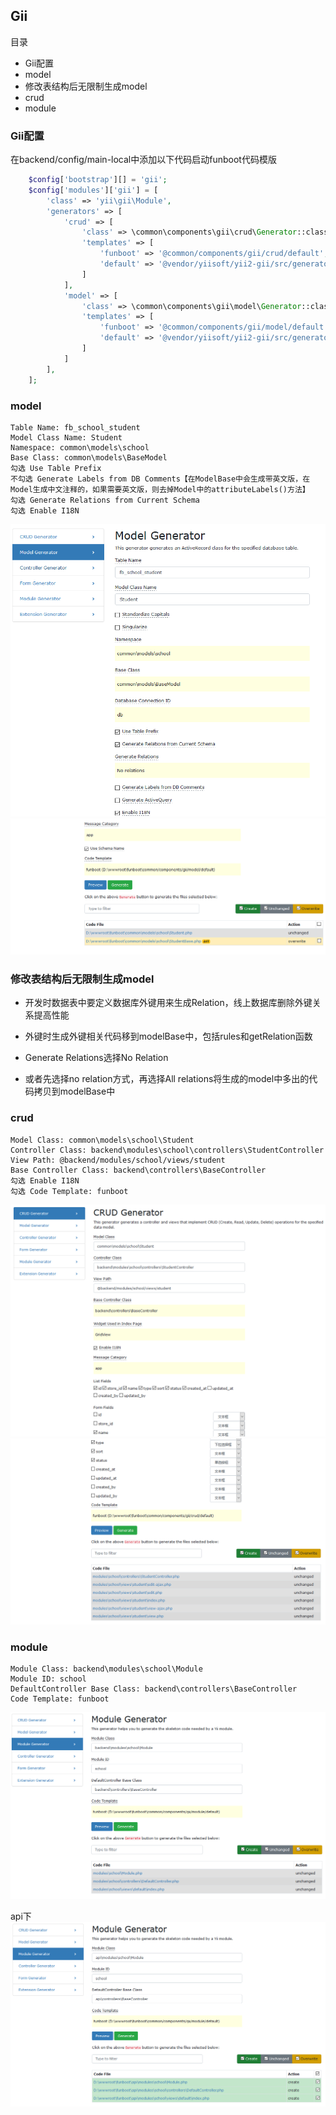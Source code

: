 Gii
-------

目录

- Gii配置
- model
- 修改表结构后无限制生成model
- crud
- module

### Gii配置

在backend/config/main-local中添加以下代码启动funboot代码模版

```php
    $config['bootstrap'][] = 'gii';
    $config['modules']['gii'] = [
        'class' => 'yii\gii\Module',
        'generators' => [
            'crud' => [
                'class' => \common\components\gii\crud\Generator::className(),
                'templates' => [
                    'funboot' => '@common/components/gii/crud/default',
                    'default' => '@vendor/yiisoft/yii2-gii/src/generators/crud/default',
                ]
            ],
            'model' => [
                'class' => \common\components\gii\model\Generator::className(),
                'templates' => [
                    'funboot' => '@common/components/gii/model/default',
                    'default' => '@vendor/yiisoft/yii2-gii/src/generators/crud/default',
                ]
            ]
        ],
    ];
```

### model
``` 
Table Name: fb_school_student
Model Class Name: Student
Namespace: common\models\school
Base Class: common\models\BaseModel
勾选 Use Table Prefix
不勾选 Generate Labels from DB Comments【在ModelBase中会生成带英文版，在Model生成中文注释的，如果需要英文版，则去掉Model中的attributeLabels()方法】
勾选 Generate Relations from Current Schema
勾选 Enable I18N
```
![](images/gii-model-03.png)
![](images/gii-model-05.png)


### 修改表结构后无限制生成model

- 开发时数据表中要定义数据库外键用来生成Relation，线上数据库删除外键关系提高性能
- 外键时生成外键相关代码移到modelBase中，包括rules和getRelation函数
- Generate Relations选择No Relation

- 或者先选择no relation方式，再选择All relations将生成的model中多出的代码拷贝到modelBase中


### crud
```
Model Class: common\models\school\Student
Controller Class: backend\modules\school\controllers\StudentController
View Path: @backend/modules/school/views/student
Base Controller Class: backend\controllers\BaseController
勾选 Enable I18N
勾选 Code Template: funboot
```

![](images/gii-crud-03.png)
![](images/gii-crud-05.png)

### module
``` 
Module Class: backend\modules\school\Module
Module ID: school
DefaultController Base Class: backend\controllers\BaseController
Code Template: funboot
```

![](images/gii-module-03.png)

api下
![](images/gii-module-05.png)
